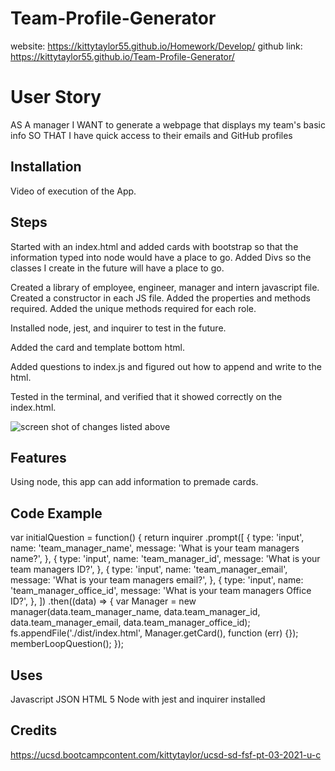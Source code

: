 # Team-Profile-Generator
website: https://kittytaylor55.github.io/Homework/Develop/
github link: https://kittytaylor55.github.io/Team-Profile-Generator/


# User Story
AS A manager
I WANT to generate a webpage that displays my team's basic info
SO THAT I have quick access to their emails and GitHub profiles

## Installation
Video of execution of the App.

## Steps
Started with an index.html and added cards with bootstrap so that the information typed into node would have a place to go.
Added Divs so the classes I create in the future will have a place to go.

Created a library of employee, engineer, manager and intern javascript file.
Created a constructor in each JS file.
Added the properties and methods required.
Added the unique methods required for each role.

Installed node, jest, and inquirer to test in the future.

Added the card and template bottom html.

Added questions to index.js and figured out how to  append and write to the html.

Tested in the terminal, and verified that it showed correctly on the index.html.

<img src="https://kittytaylor55.github.io/Homework/Develop/Assets/screenshot.png" alt="screen shot of changes listed above"/>


## Features
Using node, this app can add information to premade cards.

## Code Example
var initialQuestion = function() {
    return inquirer
    .prompt([
        {
            type: 'input',
            name: 'team_manager_name',
            message: 'What is your team managers name?',
        },
        {
            type: 'input',
            name: 'team_manager_id',
            message: 'What is your team managers ID?',
        },
        {
            type: 'input',
            name: 'team_manager_email',
            message: 'What is your team managers email?',
        },
        {
            type: 'input',
            name: 'team_manager_office_id',
            message: 'What is your team managers Office ID?',
        },
    ])
    .then((data) => {
        var Manager = new manager(data.team_manager_name, data.team_manager_id, data.team_manager_email, data.team_manager_office_id);
        fs.appendFile('./dist/index.html', Manager.getCard(), function (err) {});
        memberLoopQuestion();
    });
## Uses
Javascript
JSON
HTML 5
Node with jest and inquirer installed

## Credits
https://ucsd.bootcampcontent.com/kittytaylor/ucsd-sd-fsf-pt-03-2021-u-c
